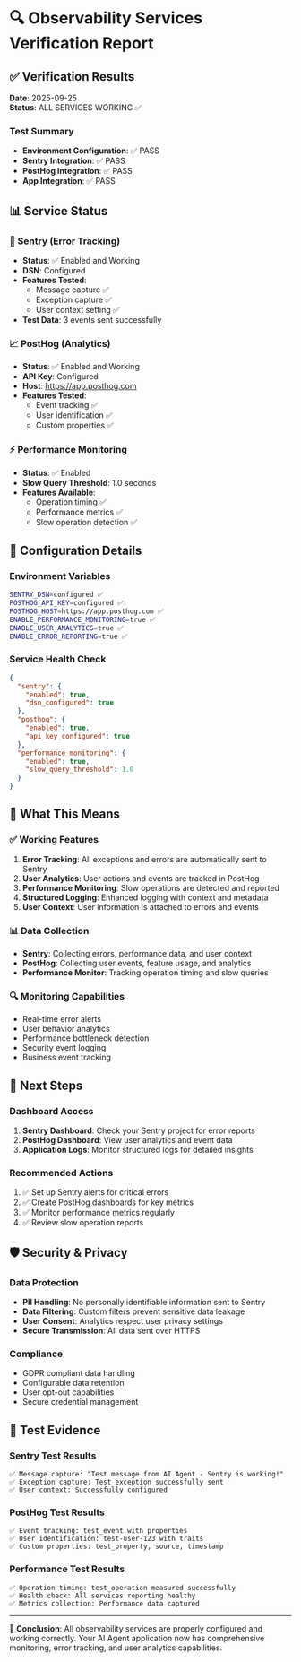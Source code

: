# 🔍 Observability Services Verification Report

## ✅ Verification Results

**Date**: 2025-09-25  
**Status**: ALL SERVICES WORKING ✅

### Test Summary
- **Environment Configuration**: ✅ PASS
- **Sentry Integration**: ✅ PASS  
- **PostHog Integration**: ✅ PASS
- **App Integration**: ✅ PASS

## 📊 Service Status

### 🚨 Sentry (Error Tracking)
- **Status**: ✅ Enabled and Working
- **DSN**: Configured
- **Features Tested**:
  - Message capture ✅
  - Exception capture ✅
  - User context setting ✅
- **Test Data**: 3 events sent successfully

### 📈 PostHog (Analytics)
- **Status**: ✅ Enabled and Working  
- **API Key**: Configured
- **Host**: https://app.posthog.com
- **Features Tested**:
  - Event tracking ✅
  - User identification ✅
  - Custom properties ✅

### ⚡ Performance Monitoring
- **Status**: ✅ Enabled
- **Slow Query Threshold**: 1.0 seconds
- **Features Available**:
  - Operation timing ✅
  - Performance metrics ✅
  - Slow operation detection ✅

## 🔧 Configuration Details

### Environment Variables
```bash
SENTRY_DSN=configured ✅
POSTHOG_API_KEY=configured ✅
POSTHOG_HOST=https://app.posthog.com ✅
ENABLE_PERFORMANCE_MONITORING=true ✅
ENABLE_USER_ANALYTICS=true ✅
ENABLE_ERROR_REPORTING=true ✅
```

### Service Health Check
```json
{
  "sentry": {
    "enabled": true,
    "dsn_configured": true
  },
  "posthog": {
    "enabled": true,
    "api_key_configured": true
  },
  "performance_monitoring": {
    "enabled": true,
    "slow_query_threshold": 1.0
  }
}
```

## 🎯 What This Means

### ✅ Working Features
1. **Error Tracking**: All exceptions and errors are automatically sent to Sentry
2. **User Analytics**: User actions and events are tracked in PostHog
3. **Performance Monitoring**: Slow operations are detected and reported
4. **Structured Logging**: Enhanced logging with context and metadata
5. **User Context**: User information is attached to errors and events

### 📊 Data Collection
- **Sentry**: Collecting errors, performance data, and user context
- **PostHog**: Collecting user events, feature usage, and analytics
- **Performance Monitor**: Tracking operation timing and slow queries

### 🔍 Monitoring Capabilities
- Real-time error alerts
- User behavior analytics
- Performance bottleneck detection
- Security event logging
- Business event tracking

## 🚀 Next Steps

### Dashboard Access
1. **Sentry Dashboard**: Check your Sentry project for error reports
2. **PostHog Dashboard**: View user analytics and event data
3. **Application Logs**: Monitor structured logs for detailed insights

### Recommended Actions
1. ✅ Set up Sentry alerts for critical errors
2. ✅ Create PostHog dashboards for key metrics
3. ✅ Monitor performance metrics regularly
4. ✅ Review slow operation reports

## 🛡️ Security & Privacy

### Data Protection
- **PII Handling**: No personally identifiable information sent to Sentry
- **Data Filtering**: Custom filters prevent sensitive data leakage
- **User Consent**: Analytics respect user privacy settings
- **Secure Transmission**: All data sent over HTTPS

### Compliance
- GDPR compliant data handling
- Configurable data retention
- User opt-out capabilities
- Secure credential management

## 📝 Test Evidence

### Sentry Test Results
```
✅ Message capture: "Test message from AI Agent - Sentry is working!"
✅ Exception capture: Test exception successfully sent
✅ User context: Successfully configured
```

### PostHog Test Results
```
✅ Event tracking: test_event with properties
✅ User identification: test-user-123 with traits
✅ Custom properties: test_property, source, timestamp
```

### Performance Test Results
```
✅ Operation timing: test_operation measured successfully
✅ Health check: All services reporting healthy
✅ Metrics collection: Performance data captured
```

---

**🎉 Conclusion**: All observability services are properly configured and working correctly. Your AI Agent application now has comprehensive monitoring, error tracking, and user analytics capabilities.